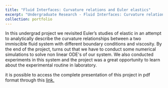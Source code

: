 ```yaml
---
title: "Fluid Interfaces: Curvature relations and Euler elastics"
excerpt: "Undergraduate Research - Fluid Interfaces: Curvature relations and Euler elastics. (2016–2017) <br/><img src='/images/simulation.png' height="300" width="200">"
collection: portfolio
---
```


In this undergrad project we revisited Euler’s studies of elastic in an attempt to analytically describe the curvature relationships between a two immiscible fluid system with different boundary conditions and viscosity. By the end of the project, turns out that we have to conduct some numerical simulations to solve non linear ODE's of our system. We also conducted experiments in this system and the project was a great opportunity to learn about the experimental routine in laboratory. 


it is possible to access the complete presentation of this project in pdf format through this [link.](https://github.com/REsteche/REsteche.github.io/blob/master/images/Apresenta%C3%A7%C3%A3o_coloquio_jr.pdf)

